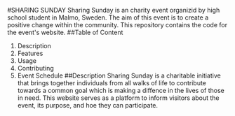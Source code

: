 #SHARING SUNDAY
 Sharing Sunday is an charity event organizid by high school student in Malmo, Sweden. The aim of this event is to create  a positive change within the community.
 This repository contains the code for the event's website.
 ##Table of Content
 1. Description
 2. Features
 3. Usage
 4. Contributing
 5. Event Schedule
 ##Description
 Sharing Sunday is a charitable initiative that brings together individuals from all walks of life to contribute towards a common goal which is making a diffence in the lives of those in need. This website serves as a platform to inform visitors about the event, its purpose, and hoe they can participate.
 